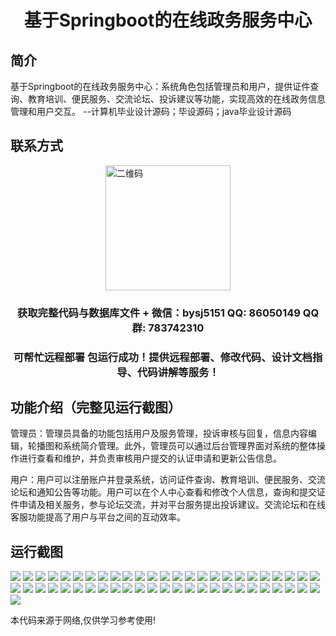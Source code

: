 <p><h1 align="center">基于Springboot的在线政务服务中心</h1></p>

## 简介
基于Springboot的在线政务服务中心：系统角色包括管理员和用户，提供证件查询、教育培训、便民服务、交流论坛、投诉建议等功能，实现高效的在线政务信息管理和用户交互。    --计算机毕业设计源码；毕设源码；java毕业设计源码


## 联系方式
<img src="https://bs-1329754181.cos.ap-shanghai.myqcloud.com/wx.jpg" alt="二维码" style="display: block; margin: 0 auto;" width="200px">
<p><h3 align="center">获取完整代码与数据库文件 + 微信：bysj5151 QQ: 86050149 QQ群: 783742310</h3></p>
<p><h3 align="center">可帮忙远程部署 包运行成功！提供远程部署、修改代码、设计文档指导、代码讲解等服务！</h3></p>

## 功能介绍（完整见运行截图）
管理员：管理员具备的功能包括用户及服务管理，投诉审核与回复，信息内容编辑，轮播图和系统简介管理。此外，管理员可以通过后台管理界面对系统的整体操作进行查看和维护，并负责审核用户提交的认证申请和更新公告信息。

用户：用户可以注册账户并登录系统，访问证件查询、教育培训、便民服务、交流论坛和通知公告等功能。用户可以在个人中心查看和修改个人信息，查询和提交证件申请及相关服务，参与论坛交流，并对平台服务提出投诉建议。交流论坛和在线客服功能提高了用户与平台之间的互动效率。


## 运行截图
![](https://bs-1329754181.cos.ap-shanghai.myqcloud.com/spring/OnlineGovernmentServiceCenter/img/001.jpg)
![](https://bs-1329754181.cos.ap-shanghai.myqcloud.com/spring/OnlineGovernmentServiceCenter/img/002.jpg)
![](https://bs-1329754181.cos.ap-shanghai.myqcloud.com/spring/OnlineGovernmentServiceCenter/img/003.jpg)
![](https://bs-1329754181.cos.ap-shanghai.myqcloud.com/spring/OnlineGovernmentServiceCenter/img/004.jpg)
![](https://bs-1329754181.cos.ap-shanghai.myqcloud.com/spring/OnlineGovernmentServiceCenter/img/005.jpg)
![](https://bs-1329754181.cos.ap-shanghai.myqcloud.com/spring/OnlineGovernmentServiceCenter/img/006.jpg)
![](https://bs-1329754181.cos.ap-shanghai.myqcloud.com/spring/OnlineGovernmentServiceCenter/img/007.jpg)
![](https://bs-1329754181.cos.ap-shanghai.myqcloud.com/spring/OnlineGovernmentServiceCenter/img/008.jpg)
![](https://bs-1329754181.cos.ap-shanghai.myqcloud.com/spring/OnlineGovernmentServiceCenter/img/009.jpg)
![](https://bs-1329754181.cos.ap-shanghai.myqcloud.com/spring/OnlineGovernmentServiceCenter/img/010.jpg)
![](https://bs-1329754181.cos.ap-shanghai.myqcloud.com/spring/OnlineGovernmentServiceCenter/img/011.jpg)
![](https://bs-1329754181.cos.ap-shanghai.myqcloud.com/spring/OnlineGovernmentServiceCenter/img/012.jpg)
![](https://bs-1329754181.cos.ap-shanghai.myqcloud.com/spring/OnlineGovernmentServiceCenter/img/013.jpg)
![](https://bs-1329754181.cos.ap-shanghai.myqcloud.com/spring/OnlineGovernmentServiceCenter/img/014.jpg)
![](https://bs-1329754181.cos.ap-shanghai.myqcloud.com/spring/OnlineGovernmentServiceCenter/img/015.jpg)
![](https://bs-1329754181.cos.ap-shanghai.myqcloud.com/spring/OnlineGovernmentServiceCenter/img/016.jpg)
![](https://bs-1329754181.cos.ap-shanghai.myqcloud.com/spring/OnlineGovernmentServiceCenter/img/017.jpg)
![](https://bs-1329754181.cos.ap-shanghai.myqcloud.com/spring/OnlineGovernmentServiceCenter/img/018.jpg)
![](https://bs-1329754181.cos.ap-shanghai.myqcloud.com/spring/OnlineGovernmentServiceCenter/img/019.jpg)
![](https://bs-1329754181.cos.ap-shanghai.myqcloud.com/spring/OnlineGovernmentServiceCenter/img/020.jpg)
![](https://bs-1329754181.cos.ap-shanghai.myqcloud.com/spring/OnlineGovernmentServiceCenter/img/021.jpg)
![](https://bs-1329754181.cos.ap-shanghai.myqcloud.com/spring/OnlineGovernmentServiceCenter/img/022.jpg)
![](https://bs-1329754181.cos.ap-shanghai.myqcloud.com/spring/OnlineGovernmentServiceCenter/img/023.jpg)
![](https://bs-1329754181.cos.ap-shanghai.myqcloud.com/spring/OnlineGovernmentServiceCenter/img/024.jpg)
![](https://bs-1329754181.cos.ap-shanghai.myqcloud.com/spring/OnlineGovernmentServiceCenter/img/025.jpg)
![](https://bs-1329754181.cos.ap-shanghai.myqcloud.com/spring/OnlineGovernmentServiceCenter/img/026.jpg)
![](https://bs-1329754181.cos.ap-shanghai.myqcloud.com/spring/OnlineGovernmentServiceCenter/img/027.jpg)
![](https://bs-1329754181.cos.ap-shanghai.myqcloud.com/spring/OnlineGovernmentServiceCenter/img/028.jpg)
![](https://bs-1329754181.cos.ap-shanghai.myqcloud.com/spring/OnlineGovernmentServiceCenter/img/029.jpg)
![](https://bs-1329754181.cos.ap-shanghai.myqcloud.com/spring/OnlineGovernmentServiceCenter/img/030.jpg)
![](https://bs-1329754181.cos.ap-shanghai.myqcloud.com/spring/OnlineGovernmentServiceCenter/img/031.jpg)
![](https://bs-1329754181.cos.ap-shanghai.myqcloud.com/spring/OnlineGovernmentServiceCenter/img/032.jpg)
![](https://bs-1329754181.cos.ap-shanghai.myqcloud.com/spring/OnlineGovernmentServiceCenter/img/033.jpg)
![](https://bs-1329754181.cos.ap-shanghai.myqcloud.com/spring/OnlineGovernmentServiceCenter/img/034.jpg)
![](https://bs-1329754181.cos.ap-shanghai.myqcloud.com/spring/OnlineGovernmentServiceCenter/img/035.jpg)
![](https://bs-1329754181.cos.ap-shanghai.myqcloud.com/spring/OnlineGovernmentServiceCenter/img/036.jpg)
![](https://bs-1329754181.cos.ap-shanghai.myqcloud.com/spring/OnlineGovernmentServiceCenter/img/037.jpg)
![](https://bs-1329754181.cos.ap-shanghai.myqcloud.com/spring/OnlineGovernmentServiceCenter/img/038.jpg)
![](https://bs-1329754181.cos.ap-shanghai.myqcloud.com/spring/OnlineGovernmentServiceCenter/img/039.jpg)
![](https://bs-1329754181.cos.ap-shanghai.myqcloud.com/spring/OnlineGovernmentServiceCenter/img/040.jpg)
![](https://bs-1329754181.cos.ap-shanghai.myqcloud.com/spring/OnlineGovernmentServiceCenter/img/041.jpg)
![](https://bs-1329754181.cos.ap-shanghai.myqcloud.com/spring/OnlineGovernmentServiceCenter/img/042.jpg)
![](https://bs-1329754181.cos.ap-shanghai.myqcloud.com/spring/OnlineGovernmentServiceCenter/img/043.jpg)
![](https://bs-1329754181.cos.ap-shanghai.myqcloud.com/spring/OnlineGovernmentServiceCenter/img/044.jpg)
![](https://bs-1329754181.cos.ap-shanghai.myqcloud.com/spring/OnlineGovernmentServiceCenter/img/045.jpg)
![](https://bs-1329754181.cos.ap-shanghai.myqcloud.com/spring/OnlineGovernmentServiceCenter/img/046.jpg)
![](https://bs-1329754181.cos.ap-shanghai.myqcloud.com/spring/OnlineGovernmentServiceCenter/img/047.jpg)
![](https://bs-1329754181.cos.ap-shanghai.myqcloud.com/spring/OnlineGovernmentServiceCenter/img/048.jpg)
![](https://bs-1329754181.cos.ap-shanghai.myqcloud.com/spring/OnlineGovernmentServiceCenter/img/049.jpg)
![](https://bs-1329754181.cos.ap-shanghai.myqcloud.com/spring/OnlineGovernmentServiceCenter/img/050.jpg)
![](https://bs-1329754181.cos.ap-shanghai.myqcloud.com/spring/OnlineGovernmentServiceCenter/img/051.jpg)

<p>本代码来源于网络,仅供学习参考使用!</p>
